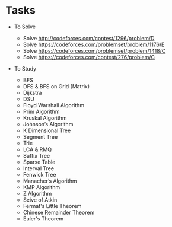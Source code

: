 # Tasks
  + To Solve
    - Solve http://codeforces.com/contest/1296/problem/D
    - Solve https://codeforces.com/problemset/problem/1176/E
    - Solve https://codeforces.com/problemset/problem/1418/C
    - Solve https://codeforces.com/contest/276/problem/C

  + To Study
    - BFS
    - DFS & BFS on Grid (Matrix)
    - Dijkstra
    - DSU
    - Floyd Warshall Algorithm
    - Prim Algorithm
    - Kruskal Algorithm
    - Johnson’s Algorithm
    - K Dimensional Tree
    - Segment Tree
    - Trie
    - LCA & RMQ
    - Suffix Tree
    - Sparse Table
    - Interval Tree
    - Fenwick Tree
    - Manacher’s Algorithm
    - KMP Algorithm
    - Z Algorithm
    - Seive of Atkin
    - Fermat's Little Theorem
    - Chinese Remainder Theorem
    - Euler's Theorem
